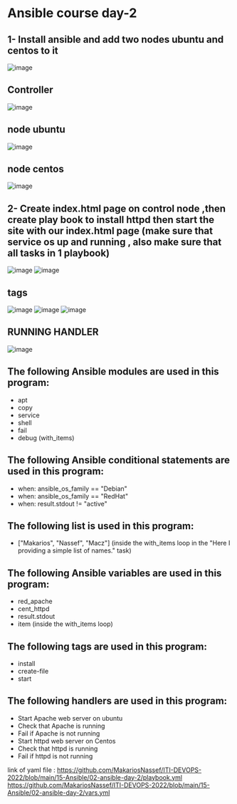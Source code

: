 # Ansible course day-2

## 1- Install ansible and add two nodes ubuntu and centos to it
![image](https://user-images.githubusercontent.com/28235504/215471379-b0a29185-499e-4735-8c7d-631d28c1a7f3.png)
## Controller
![image](https://user-images.githubusercontent.com/28235504/215471683-360abd20-223a-4a34-8bf3-f9bfb96f9060.png)
## node ubuntu
![image](https://user-images.githubusercontent.com/28235504/215471964-a5e3444c-0f27-4322-8380-66cfcebaedd2.png)
## node centos
![image](https://user-images.githubusercontent.com/28235504/215473190-461cdf22-bf3f-4cb9-bcec-c95ac85de2b9.png)

## 2- Create index.html page on control node ,then create play book to install httpd then start the site with our index.html page (make sure that service os up and running , also make sure that all tasks in 1 playbook)

![image](https://user-images.githubusercontent.com/28235504/215530368-998e3ead-e279-48db-aa2b-74ed79afb51d.png)
![image](https://user-images.githubusercontent.com/28235504/215530461-c50d0475-e3ef-494c-99cf-a916cf5f4ba9.png)

## tags
![image](https://user-images.githubusercontent.com/28235504/215529544-e8680629-3fe4-43e4-a38e-fc06558127cc.png)
![image](https://user-images.githubusercontent.com/28235504/215529756-ecde90a1-6452-4993-b6b8-9fb60f832cad.png)
![image](https://user-images.githubusercontent.com/28235504/215529909-6aac9e8b-8d98-4841-a86c-ee7cf3fb27c3.png)

## RUNNING HANDLER
![image](https://user-images.githubusercontent.com/28235504/215534298-645011db-ff35-4f08-964a-92a5a9dd81c2.png)


## The following Ansible modules are used in this program:
 - apt
 - copy
 - service
 - shell
 - fail
 - debug (with_items)

## The following Ansible conditional statements are used in this program:
 - when: ansible_os_family == "Debian"
 - when: ansible_os_family == "RedHat"
 - when: result.stdout != "active"

## The following list is used in this program:
 - ["Makarios", "Nassef", "Macz"] (inside the with_items loop in the "Here I providing a simple list of names." task)
 
## The following Ansible variables are used in this program:
 - red_apache
 - cent_httpd
 - result.stdout
 - item (inside the with_items loop)

## The following tags are used in this program:
 - install
 - create-file
 - start
 
## The following handlers are used in this program:
 - Start Apache web server on ubuntu
 - Check that Apache is running
 - Fail if Apache is not running
 - Start httpd web server on Centos
 - Check that httpd is running
 - Fail if httpd is not running


link of yaml file :
https://github.com/MakariosNassef/ITI-DEVOPS-2022/blob/main/15-Ansible/02-ansible-day-2/playbook.yml
https://github.com/MakariosNassef/ITI-DEVOPS-2022/blob/main/15-Ansible/02-ansible-day-2/vars.yml
